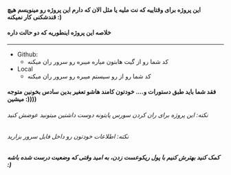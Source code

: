#### این پروژه برای وقتاییه که نت ملیه یا مثل الان که دارم این پروژه رو مینویسم هیچ قندشکنی کار نمیکنه :)

#### خلاصه این پروژه اینطوریه که دو حالت داره

- - -

- Github:
    * کد شما رو از گیت هابتون میاره میبره رو سرور ران میکنه
- Local
    * کد شما رو از رو سیستم میبره رو سرور ران میکنه

#### فقد شما باید طبق دستورات و.... خودتون کامند هاشو تعغیر بدین سادس بخونین متوجه میشین :))))

###### نکته: این پروژه برای ران کردن سورس پایتونه دوست داشتین میتونید عوضش کنید
###### نکته: اطلاعات خودتون رو داخل فایل سرور بزارید

##### کمک کنید بهترش کنیم با پول ریکوعست زدن، به امید وقتی که وضعیت درست شده باشه :)